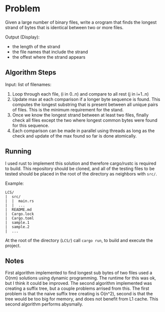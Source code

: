 # Problem
Given a large number of binary files, write a orogram that finds the longest strand of bytes that is identical between two or more files.

Output (Display):
- the length of the strand
- the file names that include the strand
- the offest where the strand appears

## Algorithm Steps
Input: list of filenames:

1. Loop through each file, (i in 0..n) and compare to all rest (j in i+1..n)
2. Update max at each comparison if a longer byte sequence is found. This computes the longest substring that is present between all unique pairs of files. This is the minimum requirement for the stand.
3. Once we know the longest strand between at least two files, finally check all files except the two where longest common bytes were found for this sequence.
4. Each comparison can be made in parallel using threads as long as the check and update of the max found so far is done atomically.

## Running
I used rust to implement this solution and therefore cargo/rustc is required to build.
This repository should be cloned, and all of the testing files to be tested should be placed in the root of the directory as neighbors with `src/`. 

Example:
```shell
LCS/
|  src/
|  |  main.rs
|  |  ...
|  README.md
|  Cargo.lock
|  Cargo.toml
|  sample.1
|  sample.2
|  ... 
```
At the root of the directory (`LCS/`) call `cargo run`, to build and execute the project.

## Notes
First algorithm implemented to find longest sub bytes of two files used a O(nm) solutions using dynamic programming. The runtime for this was ok, but I think it could be improved. The second algorithm implemented was creating a suffix tree, but a couple problems arrised from this. The first problem is that the naive suffix tree creating is O(n^2), second is that the tree would be too big for memory, and does not benefit from L1 cache. This second algorithm performs abysmally. 
